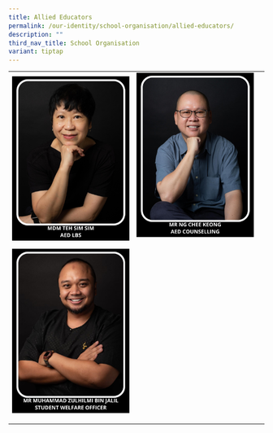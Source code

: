 ```yaml
---
title: Allied Educators
permalink: /our-identity/school-organisation/allied-educators/
description: ""
third_nav_title: School Organisation
variant: tiptap
---
```

<table><tbody><tr><td rowspan="1" colspan="1"><div class="isomer-image-wrapper"><img style="width: 100%" height="auto" width="100%" src="/images/ae2.jpg"></div></td><td rowspan="1" colspan="1"><div class="isomer-image-wrapper"><img style="width: 100%" height="auto" width="100%" src="/images/ae1.jpg"></div><p></p></td><td rowspan="1" colspan="1"><p></p></td></tr><tr><td rowspan="1" colspan="1"><div class="isomer-image-wrapper"><img style="width: 100%" height="auto" width="100%" alt="" src="/images/Zulhilmi.jpg"></div><p></p></td><td rowspan="1" colspan="1"><p></p></td><td rowspan="1" colspan="1"><p></p></td></tr></tbody></table><p></p>